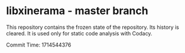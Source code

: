 # libxinerama - master branch

This repository contains the frozen state of the repository.
Its history is cleared. It is used only for static code
analysis with Codacy.

Commit Time: 1714544376